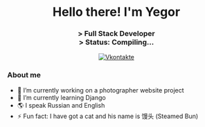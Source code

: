 #
<div id="header" align="center">
    <h1>Hello there! I'm Yegor</h1>
    <h3>> Full Stack Developer<br>
        > Status: Compiling...</h3>
</div>
<div id="socials" align="center">
    <a href="https://vk.com/m__ega">
        <img src="https://img.shields.io/badge/-Vkontakte-003f5c?style=for-the-badge&logo=Vk" alt="Vkontakte">
    </a>
</div>

### About me
- 🔭 I’m currently working on a photographer website project
- 🌱 I’m currently learning Django
- 🌎 I speak Russian and English
- ⚡ Fun fact: I have got a cat and his name is 馒头 (Steamed Bun)
<!--
**Ollie-00001/Ollie-00001** is a ✨ _special_ ✨ repository because its `README.md` (this file) appears on your GitHub profile.

Here are some ideas to get you started:

- 🔭 I’m currently working on ...
- 🌱 I’m currently learning ...
- 👯 I’m looking to collaborate on ...
- 🤔 I’m looking for help with ...
- 💬 Ask me about ...
- 📫 How to reach me: ...
- 😄 Pronouns: ...
- ⚡ Fun fact: ...
-->
